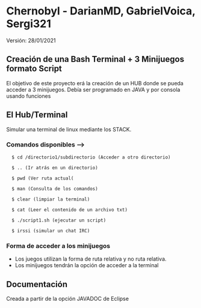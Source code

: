 # Chernobyl - DarianMD, GabrielVoica, Sergi321

Versión: 28/01/2021

## Creación de una Bash Terminal + 3 Minijuegos formato Script

El objetivo de este proyecto erá la creación de un HUB donde se pueda acceder a 3 minijuegos. Debía ser programado en JAVA y por consola usando funciones

## El Hub/Terminal

Simular una terminal de linux mediante los STACK.
### Comandos disponibles --> 
  ```
    $ cd /directorio1/subdirectorio (Acceder a otro directorio)
  
    $ .. (Ir atrás en un directorio)
   
    $ pwd (Ver ruta actual( 
      
    $ man (Consulta de los comandos)
        
    $ clear (limpiar la terminal)
      
    $ cat (Leer el contenido de un archivo txt)
     
    $ ./script1.sh (ejecutar un script)
    
    $ irssi (simular un chat IRC)

  ```

### Forma de acceder a los minijuegos

* Los juegos utilizan la forma de ruta relativa y no ruta relativa.
* Los minijuegos tendrán la opción de acceder a la terminal

## Documentación

Creada a partir de la opción JAVADOC de Eclipse

